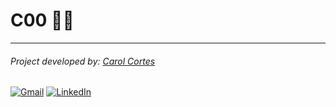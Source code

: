 # C00 👩‍💻
---

###### Project developed by: [Carol Cortes](https://github.com/carolcortes)

<a href="mailto:caroline.ocortes@gmail.com" target="_blank"><img src="https://img.shields.io/badge/Gmail-D14836?logo=gmail&logoColor=white" alt="Gmail"></a>
<a href="https://linkedin.com/in/carolinecortess" target="_blank"><img src="https://img.shields.io/badge/LinkedIn-%230077B5.svg?logo=linkedin&logoColor=white" alt="LinkedIn"></a>
